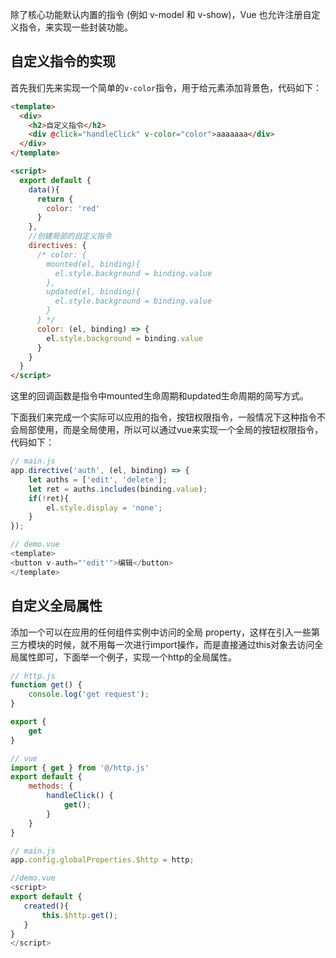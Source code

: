 
除了核心功能默认内置的指令 (例如 v-model 和 v-show)，Vue 也允许注册自定义指令，来实现一些封装功能。

## 自定义指令的实现

首先我们先来实现一个简单的`v-color`指令，用于给元素添加背景色，代码如下：

```html
<template>
  <div>
    <h2>自定义指令</h2>
    <div @click="handleClick" v-color="color">aaaaaaa</div>
  </div>
</template>

<script>
  export default {
    data(){
      return {
        color: 'red'
      }
    }, 
    //创建局部的自定义指令
    directives: {
      /* color: {
        mounted(el, binding){
          el.style.background = binding.value
        },
        updated(el, binding){
          el.style.background = binding.value
        }
      } */
      color: (el, binding) => {
        el.style.background = binding.value
      }
    }
  }
</script>
```

这里的回调函数是指令中mounted生命周期和updated生命周期的简写方式。

下面我们来完成一个实际可以应用的指令，按钮权限指令，一般情况下这种指令不会局部使用，而是全局使用，所以可以通过vue来实现一个全局的按钮权限指令，代码如下：

```js
// main.js
app.directive('auth', (el, binding) => {
    let auths = ['edit', 'delete'];
    let ret = auths.includes(binding.value);
    if(!ret){
    	el.style.display = 'none';
    }
});

// demo.vue
<template>
<button v-auth="'edit'">编辑</button>
</template>
```

## 自定义全局属性

添加一个可以在应用的任何组件实例中访问的全局 property，这样在引入一些第三方模块的时候，就不用每一次进行import操作，而是直接通过this对象去访问全局属性即可，下面举一个例子，实现一个http的全局属性。

```js
// http.js
function get() {
    console.log('get request');
}

export {
    get
}

// vue
import { get } from '@/http.js'
export default {
    methods: {
        handleClick() {
            get();
        }
    }
}
```

```js
// main.js
app.config.globalProperties.$http = http;

//demo.vue
<script>
export default {
   created(){
       this.$http.get();
   }
}
</script>
```
